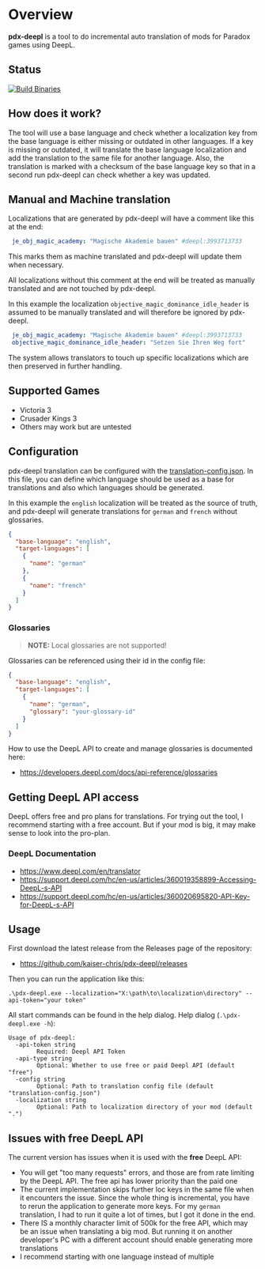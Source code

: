 # Overview
**pdx-deepl** is a tool to do incremental auto translation of mods for Paradox games using DeepL.

## Status
[![Build Binaries](https://github.com/kaiser-chris/pdx-deepl/actions/workflows/build.yaml/badge.svg)](https://github.com/kaiser-chris/pdx-deepl/actions/workflows/build.yaml)

## How does it work?
The tool will use a base language and check whether a localization key
from the base language is either missing or outdated in other languages.
If a key is missing or outdated, it will translate the base language localization
and add the translation to the same file for another language.
Also, the translation is marked with a checksum of the base language key so that in
a second run pdx-deepl can check whether a key was updated.

## Manual and Machine translation
Localizations that are generated by pdx-deepl will have a comment like this at the end:
```yaml
 je_obj_magic_academy: "Magische Akademie bauen" #deepl:3993713733
```
This marks them as machine translated and pdx-deepl will update them when necessary.

All localizations without this comment at the end will be treated as manually translated
and are not touched by pdx-deepl.

In this example the localization `objective_magic_dominance_idle_header` is assumed to be
manually translated and will therefore be ignored by pdx-deepl.
```yaml
 je_obj_magic_academy: "Magische Akademie bauen" #deepl:3993713733
 objective_magic_dominance_idle_header: "Setzen Sie Ihren Weg fort"
```

The system allows translators to touch up specific localizations which are
then preserved in further handling.

## Supported Games
- Victoria 3
- Crusader Kings 3
- Others may work but are untested

## Configuration
pdx-deepl translation can be configured with the [translation-config.json](translation-config.json).
In this file, you can define which language should be used as a base for translations and also
which languages should be generated.

In this example the `english` localization will be treated as the source of truth, and pdx-deepl
will generate translations for `german` and `french` without glossaries.
```json
{
  "base-language": "english",
  "target-languages": [
    {
      "name": "german"
    },
    {
      "name": "french"
    }
  ]
}
```

### Glossaries
> **NOTE:** Local glossaries are not supported!

Glossaries can be referenced using their id in the config file:
```json
{
  "base-language": "english",
  "target-languages": [
    {
      "name": "german",
      "glossary": "your-glossary-id"
    }
  ]
}
```

How to use the DeepL API to create and manage glossaries is documented here:
- https://developers.deepl.com/docs/api-reference/glossaries

## Getting DeepL API access
DeepL offers free and pro plans for translations.
For trying out the tool, I recommend starting with a free account.
But if your mod is big, it may make sense to look into the pro-plan.

### DeepL Documentation
- https://www.deepl.com/en/translator
- https://support.deepl.com/hc/en-us/articles/360019358899-Accessing-DeepL-s-API
- https://support.deepl.com/hc/en-us/articles/360020695820-API-Key-for-DeepL-s-API

## Usage
First download the latest release from the Releases page of the repository:
- https://github.com/kaiser-chris/pdx-deepl/releases

Then you can run the application like this:
```
.\pdx-deepl.exe --localization="X:\path\to\localization\directory" --api-token="your token"
```

All start commands can be found in the help dialog. Help dialog (`.\pdx-deepl.exe -h`):
```
Usage of pdx-deepl:
  -api-token string
    	Required: Deepl API Token
  -api-type string
    	Optional: Whether to use free or paid Deepl API (default "free")
  -config string
    	Optional: Path to translation config file (default "translation-config.json")
  -localization string
    	Optional: Path to localization directory of your mod (default ".")
```

## Issues with free DeepL API
The current version has issues when it is used with the **free** DeepL API:
- You will get "too many requests" errors, and those are from rate limiting by the DeepL API. The free api has lower priority than the paid one
- The current implementation skips further loc keys in the same file when it encounters the issue. Since the whole thing is incremental, you have to rerun the application to generate more keys. For my `german` translation, I had to run it quite a lot of times, but I got it done in the end.
- There IS a monthly character limit of 500k for the free API, which may be an issue when translating a big mod. But running it on another developer's PC with a different account should enable generating more translations
- I recommend starting with one language instead of multiple